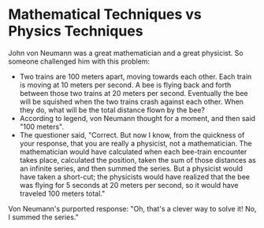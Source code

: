 # Mathematical Techniques vs Physics Techniques

John von Neumann was a great mathematician and a great physicist. So someone challenged him with this problem:

-   Two trains are 100 meters apart, moving towards each other. Each train is moving at 10 meters per second.  A bee is flying back and forth between those two trains at 20 meters per second. Eventually the bee will be squished when the two trains crash against each other. When they do, what will be the total distance flown by the bee?
-   According to legend, von Neumann thought for a moment, and then said "100 meters".
-   The questioner said, "Correct. But now I know, from the quickness of your response, that you are really a physicist, not a mathematician.  The mathematician would have calculated when each bee-train encounter takes place, calculated the position, taken the sum of those distances as an infinite series, and then summed the series.  But a physicist would have taken a short-cut; the physicists would have realized that the bee was flying for 5 seconds at 20 meters per second, so it would have traveled 100 meters total."

Von Neumann's purported response: "Oh, that's a clever way to solve it!  No, I summed the series."
